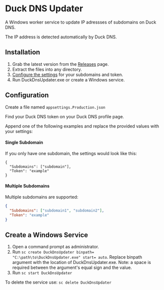 # Duck DNS Updater
A Windows worker service to update IP adressses of subdomains on Duck DNS.

The IP address is detected automatically by Duck DNS.

## Installation
1. Grab the latest version from the [Releases](https://github.com/austins/DuckDnsUpdater/releases) page.
2. Extract the files into any directory.
3. [Configure the settings](#configuration) for your subdomains and token.
4. Run DuckDnsUpdater.exe or create a Windows service.

## Configuration
Create a file named `appsettings.Production.json`

Find your Duck DNS token on your Duck DNS profile page.

Append one of the following examples and replace the provided values with your settings:

#### Single Subdomain
If you only have one subdomain, the settings would look like this:
```
{
  "Subdomains": ["subdomain"],
  "Token": "example"
}
```

#### Multiple Subdomains
Multiple subdomains are supported:
```json
{
  "Subdomains": ["subdomain1", "subdomain2"],
  "Token": "example"
}
```

## Create a Windows Service
1. Open a command prompt as administrator.
2. Run `sc create DuckDnsUpdater binpath= "C:\path\to\DuckDnsUpdater.exe" start= auto`. Replace binpath argument with the location of DuckDnsUpdater.exe. Note: a space is required between the argument's equal sign and the value.
3. Run `sc start DuckDnsUpdater`

To delete the service use: `sc delete DuckDnsUpdater`
